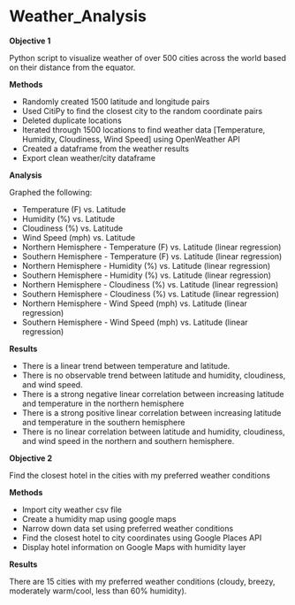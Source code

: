 # Weather_Analysis
**Objective 1** 

Python script to visualize weather of over 500 cities across the world based on their distance from the equator.

**Methods**

- Randomly created 1500 latitude and longitude pairs
- Used CitiPy to find the closest city to the random coordinate pairs
- Deleted duplicate locations
- Iterated through 1500 locations to find weather data [Temperature, Humidity, Cloudiness, Wind Speed] using OpenWeather API
- Created a dataframe from the weather results
- Export clean weather/city dataframe

**Analysis**

Graphed the following:

- Temperature (F) vs. Latitude
- Humidity (%) vs. Latitude
- Cloudiness (%) vs. Latitude
- Wind Speed (mph) vs. Latitude
- Northern Hemisphere - Temperature (F) vs. Latitude (linear regression)
- Southern Hemisphere - Temperature (F) vs. Latitude (linear regression)
- Northern Hemisphere - Humidity (%) vs. Latitude (linear regression)
- Southern Hemisphere - Humidity (%) vs. Latitude (linear regression)
- Northern Hemisphere - Cloudiness (%) vs. Latitude (linear regression)
- Southern Hemisphere - Cloudiness (%) vs. Latitude (linear regression)
- Northern Hemisphere - Wind Speed (mph) vs. Latitude (linear regression)
- Southern Hemisphere - Wind Speed (mph) vs. Latitude (linear regression)



**Results**

- There is a linear trend between temperature and latitude.
- There is no observable trend between latitude and humidity, cloudiness, and wind speed.
- There is a strong negative linear correlation between increasing latitude and temperature in the northern hemisphere
- There is a strong positive linear correlation between increasing latitude and temperature in the southern hemisphere
- There is no linear correlation between latitude and humidity, cloudiness, and wind speed in the northern and southern hemisphere.



**Objective 2** 

Find the closest hotel in the cities with my preferred weather conditions



**Methods**

- Import city weather csv file
- Create a humidity map using google maps
- Narrow down data set using preferred weather conditions
- Find the closest hotel to city coordinates using Google Places API
- Display hotel information on Google Maps with humidity layer



**Results**

There are 15 cities with my preferred weather conditions (cloudy, breezy, moderately warm/cool, less than 60% humidity). 



